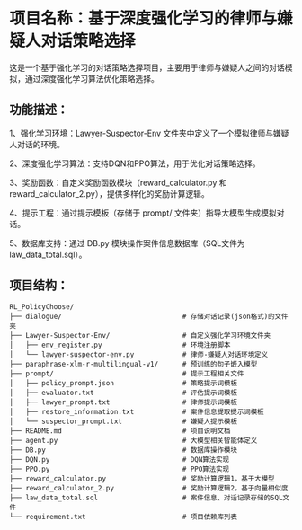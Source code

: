 # 项目名称：基于深度强化学习的律师与嫌疑人对话策略选择
这是一个基于强化学习的对话策略选择项目，主要用于律师与嫌疑人之间的对话模拟，通过深度强化学习算法优化策略选择。
## 功能描述：
1、强化学习环境：Lawyer-Suspector-Env 文件夹中定义了一个模拟律师与嫌疑人对话的环境。

2、深度强化学习算法：支持DQN和PPO算法，用于优化对话策略选择。

3、奖励函数：自定义奖励函数模块（reward_calculator.py 和 reward_calculator_2.py），提供多样化的奖励计算逻辑。

4、提示工程：通过提示模板（存储于 prompt/ 文件夹）指导大模型生成模拟对话。

5、数据库支持：通过 DB.py 模块操作案件信息数据库（SQL文件为 law_data_total.sql）。

## 项目结构：
```plaintext
RL_PolicyChoose/
├── dialogue/                              # 存储对话记录(json格式)的文件夹
├── Lawyer-Suspector-Env/                  # 自定义强化学习环境文件夹
│   ├── env_register.py                    # 环境注册脚本
│   └── lawyer-suspector-env.py            # 律师-嫌疑人对话环境定义
├── paraphrase-xlm-r-multilingual-v1/      # 预训练的句子嵌入模型
├── prompt/                                # 提示工程相关文件
│   ├── policy_prompt.json                 # 策略提示词模板
│   ├── evaluator.txt                      # 评估提示词模板
│   ├── lawyer_prompt.txt                  # 律师提示词模板
│   ├── restore_information.txt            # 案件信息提取提示词模板
│   └── suspector_prompt.txt               # 嫌疑人提示模板
├── README.md                              # 项目说明文档
├── agent.py                               # 大模型相关智能体定义
├── DB.py                                  # 数据库操作模块
├── DQN.py                                 # DQN算法实现
├── PPO.py                                 # PPO算法实现
├── reward_calculator.py                   # 奖励计算逻辑1，基于大模型
├── reward_calculator_2.py                 # 奖励计算逻辑2，基于向量相似度
├── law_data_total.sql                     # 案件信息、对话记录存储的SQL文件
└── requirement.txt                        # 项目依赖库列表
``````

